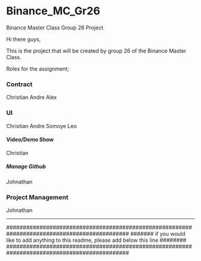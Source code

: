 # Binance_MC_Gr26
Binance Master Class Group 26 Project

Hi there guys, 

This is the project that will be created by group 26 of the Binance Master Class. 

Roles for the assignment;

### Contract ###
Christian 
Andre
Alex


### UI #####
Christian
Andre
Somoye
Leo

#### Video/Demo Show ####
Christian

##### Manage Github #####
Johnathan

### Project Management ###
Johnathan

_____________________________________________________________________________________________

#############################################################################################
####### if you would like to add anything to this readme, please add below this line ########
#############################################################################################

